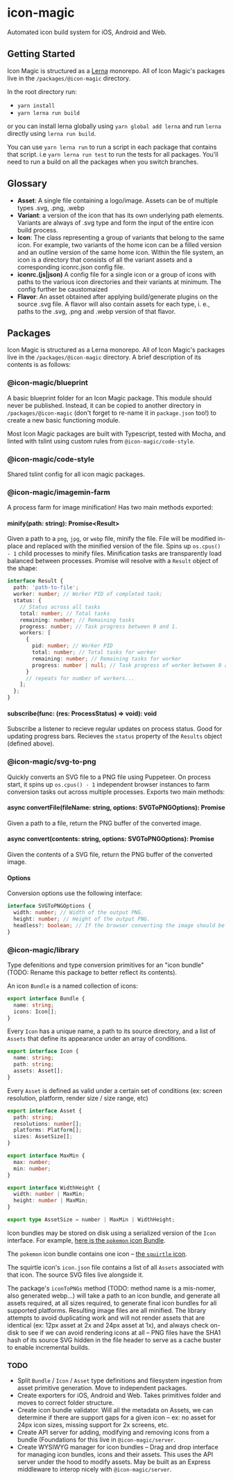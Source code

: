 # icon-magic

Automated icon build system for iOS, Android and Web.

## Getting Started

Icon Magic is structured as a [Lerna](https://github.com/lerna/lerna) monorepo. All of Icon Magic's packages live in the `/packages/@icon-magic` directory.

In the root directory run:
- `yarn install`
- `yarn lerna run build`

or you can install lerna globally using `yarn global add lerna` and run `lerna` directly using `lerna run build`.

You can use `yarn lerna run` to run a script in each package that contains that script. i.e `yarn lerna run test` to run the tests for all packages. You'll need to run a build on all the packages when you switch branches.

## Glossary

- **Asset**: A single file containing a logo/image. Assets can be of multiple
  types .svg, .png, .webp
- **Variant**: a version of the icon that has its own underlying path elements.
  Variants are always of .svg type and form the input of the entire icon build
  process.
- **Icon**: The class representing a group of variants that belong to the same
  icon. For example, two variants of the home icon can be a filled version and
  an outline version of the same home icon. Within the file system, an icon is a
  directory that consists of all the variant assets and a corresponding
  iconrc.json config file.
- **iconrc.(js|json)** A config file for a single icon or a group of icons with
  paths to the various icon directories and their variants at minimum. The
  config further be caustomaized
- **Flavor**: An asset obtained after applying build/generate plugins on the
  source .svg file. A flavor will also contain assets for each type, i. e.,
  paths to the .svg, .png and .webp version of that flavor.

## Packages

Icon Magic is structured as a Lerna monorepo. All of Icon Magic's packages live in the `/packages/@icon-magic` directory. A brief description of its contents is as follows:

### @icon-magic/blueprint

A basic blueprint folder for an Icon Magic package. This module should never be published. Instead, it can be copied to another directory in `/packages/@icon-magic` (don't forget to re-name it in `package.json` too!) to create a new basic functioning module.

Most Icon Magic packages are built with Typescript, tested with Mocha, and linted with tslint using custom rules from `@icon-magic/code-style`.

### @icon-magic/code-style

Shared tslint config for all icon magic packages.

### @icon-magic/imagemin-farm

A process farm for image minification! Has two main methods exported:

#### minify(path: string): Promise\<Result>

Given a path to a `png`, `jpg`, or `webp` file, minify the file. File will be modified in-place and replaced with the minified version of the file. Spins up `os.cpus() - 1` child processes to minify files. Minification tasks are transparently load balanced between processes. Promise will resolve with a `Result` object of the shape:

```typescript
interface Result {
  path: 'path-to-file';
  worker: number; // Worker PID of completed task;
  status: {
    // Status across all tasks
    total: number; // Total tasks
    remaining: number; // Remaining tasks
    progress: number; // Task progress between 0 and 1.
    workers: [
      {
        pid: number; // Worker PID
        total: number; // Total tasks for worker
        remaining: number; // Remaining tasks for worker
        progress: number | null; // Task progress of worker between 0 and 1
      }
      // repeats for number of workers...
    ];
  };
}
```

#### subscribe(func: (res: ProcessStatus) => void): void

Subscribe a listener to recieve regular updates on process status. Good for updating progress bars. Recieves the `status` property of the `Results` object (defined above).

### @icon-magic/svg-to-png

Quickly converts an SVG file to a PNG file using Puppeteer. On process start, it spins up `os.cpus() - 1` independent browser instances to farm conversion tasks out across multiple processes. Exports two main methods:

#### async convertFile(fileName: string, options: SVGToPNGOptions): Promise<Buffer>

Given a path to a file, return the PNG buffer of the converted image.

#### async convert(contents: string, options: SVGToPNGOptions): Promise<Buffer>

Given the contents of a SVG file, return the PNG buffer of the converted image.

#### Options

Conversion options use the following interface:

```typescript
interface SVGToPNGOptions {
  width: number; // Width of the output PNG.
  height: number; // Height of the output PNG.
  headless?: boolean; // If the browser converting the image should be headless or not. Useful for debugging.
}
```

### @icon-magic/library

Type defenitions and type conversion primitives for an "icon bundle" (TODO: Rename this package to better reflect its contents).

An icon `Bundle` is a named collection of icons:

```typescript
export interface Bundle {
  name: string;
  icons: Icon[];
}
```

Every `Icon` has a unique name, a path to its source directory, and a list of `Assets` that define its appearance under an array of conditions.

```typescript
export interface Icon {
  name: string;
  path: string;
  assets: Asset[];
}
```

Every `Asset` is defined as valid under a certain set of conditions (ex: screen resolution, platform, render size / size range, etc)

```typescript
export interface Asset {
  path: string;
  resolutions: number[];
  platforms: Platform[];
  sizes: AssetSize[];
}

export interface MaxMin {
  max: number;
  min: number;
}

export interface WidthHeight {
  width: number | MaxMin;
  height: number | MaxMin;
}

export type AssetSize = number | MaxMin | WidthHeight;
```

Icon bundles may be stored on disk using a serialized version of the `Icon` interface. For example, [here is the `pokemon` icon Bundle](https://github.com/amiller-gh/icon-magic/tree/master/packages/%40icon-magic/library/test/fixtures/pokemon).

The `pokemon` icon bundle contains one icon – [the `squirtle` icon](https://github.com/amiller-gh/icon-magic/tree/master/packages/%40icon-magic/library/test/fixtures/pokemon/squirtle).

The squirtle icon's `icon.json` file contains a list of all `Assets` associated with that icon. The source SVG files live alongside it.

The package's `iconToPNGs` method (TODO: method name is a mis-nomer, also generated webp...) will take a path to an icon bundle, and generate all assets required, at all sizes required, to generate final icon bundles for all supported platforms. Resulting image files are all minified. The library attempts to avoid duplicating work and will not render assets that are identical (ex: 12px asset at 2x and 24px asset at 1x), and always check on-disk to see if we can avoid rendering icons at all – PNG files have the SHA1 hash of its source SVG hidden in the file header to serve as a cache buster to enable incremental builds.

### TODO

- Split `Bundle` / `Icon` / `Asset` type definitions and filesystem ingestion from asset primitive generation. Move to independent packages.
- Create exporters for iOS, Android and Web. Takes primitives folder and moves to correct folder structure.
- Create icon bundle validator. Will all the metadata on Assets, we can determine if there are support gaps for a given icon – ex: no asset for 24px icon sizes, missing support for 2x screens, etc.
- Create API server for adding, modifying and removing icons from a bundle (Foundations for this live in `@icon-magic/server`.
- Create WYSIWYG manager for icon bundles – Drag and drop interface for managing
  icon bundles, icons and their assets. This uses the API server under the hood
  to modify assets. May be built as an Express middleware to interop nicely with
  `@icon-magic/server`.
